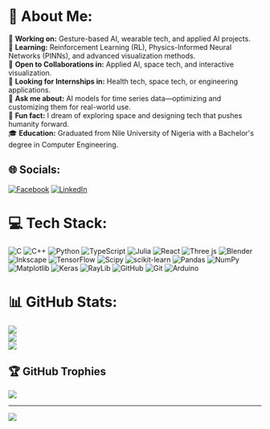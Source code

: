 # 💫 About Me:
🔭 **Working on:** Gesture-based AI, wearable tech, and applied AI projects.  <br>🌱 **Learning:** Reinforcement Learning (RL), Physics-Informed Neural Networks (PINNs), and advanced visualization methods.  <br>🤝 **Open to Collaborations in:** Applied AI, space tech, and interactive visualization.  <br>🤔 **Looking for Internships in:** Health tech, space tech, or engineering applications.  <br>💬 **Ask me about:** AI models for time series data—optimizing and customizing them for real-world use.  <br>🚀 **Fun fact:** I dream of exploring space and designing tech that pushes humanity forward.  <br>🎓 **Education:** Graduated from Nile University of Nigeria with a Bachelor's degree in Computer Engineering.<br>


## 🌐 Socials:
[![Facebook](https://img.shields.io/badge/Facebook-%231877F2.svg?logo=Facebook&logoColor=white)](https://facebook.com/dave.gbemi.98) [![LinkedIn](https://img.shields.io/badge/LinkedIn-%230077B5.svg?logo=linkedin&logoColor=white)](https://linkedin.com/in/davidadeshina) 

# 💻 Tech Stack:
![C](https://img.shields.io/badge/c-%2300599C.svg?style=for-the-badge&logo=c&logoColor=white) ![C++](https://img.shields.io/badge/c++-%2300599C.svg?style=for-the-badge&logo=c%2B%2B&logoColor=white) ![Python](https://img.shields.io/badge/python-3670A0?style=for-the-badge&logo=python&logoColor=ffdd54) ![TypeScript](https://img.shields.io/badge/typescript-%23007ACC.svg?style=for-the-badge&logo=typescript&logoColor=white) ![Julia](https://img.shields.io/badge/-Julia-9558B2?style=for-the-badge&logo=julia&logoColor=white) ![React](https://img.shields.io/badge/react-%2320232a.svg?style=for-the-badge&logo=react&logoColor=%2361DAFB) ![Three js](https://img.shields.io/badge/threejs-black?style=for-the-badge&logo=three.js&logoColor=white) ![Blender](https://img.shields.io/badge/blender-%23F5792A.svg?style=for-the-badge&logo=blender&logoColor=white) ![Inkscape](https://img.shields.io/badge/Inkscape-e0e0e0?style=for-the-badge&logo=inkscape&logoColor=080A13) ![TensorFlow](https://img.shields.io/badge/TensorFlow-%23FF6F00.svg?style=for-the-badge&logo=TensorFlow&logoColor=white) ![Scipy](https://img.shields.io/badge/SciPy-%230C55A5.svg?style=for-the-badge&logo=scipy&logoColor=%white) ![scikit-learn](https://img.shields.io/badge/scikit--learn-%23F7931E.svg?style=for-the-badge&logo=scikit-learn&logoColor=white) ![Pandas](https://img.shields.io/badge/pandas-%23150458.svg?style=for-the-badge&logo=pandas&logoColor=white) ![NumPy](https://img.shields.io/badge/numpy-%23013243.svg?style=for-the-badge&logo=numpy&logoColor=white) ![Matplotlib](https://img.shields.io/badge/Matplotlib-%23ffffff.svg?style=for-the-badge&logo=Matplotlib&logoColor=black) ![Keras](https://img.shields.io/badge/Keras-%23D00000.svg?style=for-the-badge&logo=Keras&logoColor=white) ![RayLib](https://img.shields.io/badge/RAYLIB-FFFFFF?style=for-the-badge&logo=raylib&logoColor=black) ![GitHub](https://img.shields.io/badge/github-%23121011.svg?style=for-the-badge&logo=github&logoColor=white) ![Git](https://img.shields.io/badge/git-%23F05033.svg?style=for-the-badge&logo=git&logoColor=white) ![Arduino](https://img.shields.io/badge/-Arduino-00979D?style=for-the-badge&logo=Arduino&logoColor=white)
# 📊 GitHub Stats:
![](https://github-readme-stats.vercel.app/api?username=davidAdeshinaArungbemi&theme=material-palenight&hide_border=false&include_all_commits=false&count_private=false)<br/>
![](https://nirzak-streak-stats.vercel.app/?user=davidAdeshinaArungbemi&theme=material-palenight&hide_border=false)<br/>
![](https://github-readme-stats.vercel.app/api/top-langs/?username=davidAdeshinaArungbemi&theme=material-palenight&hide_border=false&include_all_commits=false&count_private=false&layout=compact)

## 🏆 GitHub Trophies
![](https://github-profile-trophy.vercel.app/?username=davidAdeshinaArungbemi&theme=material-palenight&no-frame=false&no-bg=true&margin-w=4)

---
[![](https://visitcount.itsvg.in/api?id=davidAdeshinaArungbemi&icon=0&color=0)](https://visitcount.itsvg.in)

<!-- Proudly created with GPRM ( https://gprm.itsvg.in ) -->
